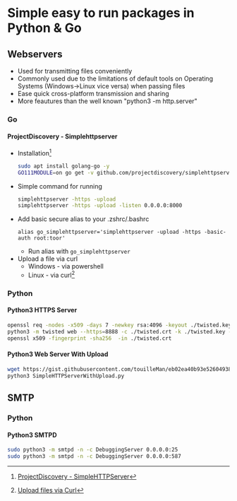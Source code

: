 # Simple easy to run packages in Python & Go

## Webservers

* Used for transmitting files conveniently
* Commonly used due to the limitations of default tools on Operating Systems (Windows->Linux vice versa) when passing files
* Ease quick cross-platform transmission and sharing
* More feautures than the well known "python3 -m http.server"

### Go

#### ProjectDiscovery - Simplehttpserver
* Installation[^1]
    ```bash
    sudo apt install golang-go -y
    GO111MODULE=on go get -v github.com/projectdiscovery/simplehttpserver/cmd/simplehttpserver
    ```
* Simple command for running
    ```bash
    simplehttpserver -https -upload
    simplehttpserver -https -upload -listen 0.0.0.0:8000
    ```
* Add basic secure alias to your .zshrc/.bashrc
    ```
    alias go_simplehttpserver='simplehttpserver -upload -https -basic-auth root:toor'
    ```
    * Run alias with `go_simplehttpserver`
* Upload a file via curl
    * Windows - via powershell
    * Linux - via curl[^2]



### Python

#### Python3 HTTPS Server
```bash
openssl req -nodes -x509 -days 7 -newkey rsa:4096 -keyout ./twisted.key -out ./twisted.crt
python3 -m twisted web --https=8888 -c ./twisted.crt -k ./twisted.key --path .
openssl x509 -fingerprint -sha256  -in ./twisted.crt
```


#### Python3 Web Server With Upload
```bash
wget https://gist.githubusercontent.com/touilleMan/eb02ea40b93e52604938/raw/b5b9858a7210694c8a66ca78cfed0b9f6f8b0ce3/SimpleHTTPServerWithUpload.py
python3 SimpleHTTPServerWithUpload.py
```

## SMTP

### Python

#### Python3 SMTPD
```bash
sudo python3 -m smtpd -n -c DebuggingServer 0.0.0.0:25
sudo python3 -m smtpd -n -c DebuggingServer 0.0.0.0:587
```

[^1]: [ProjectDiscovery - SimpleHTTPServer](https://github.com/projectdiscovery/simplehttpserver)
[^2]: [Upload files via Curl](../Useful_Commands/Linux.html#upload-files-via-curl)
